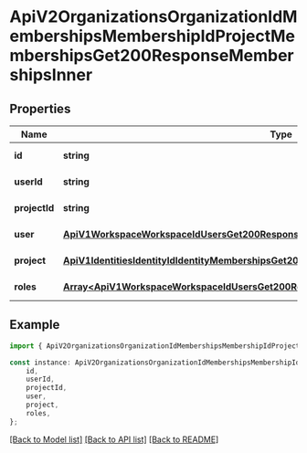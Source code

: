 # ApiV2OrganizationsOrganizationIdMembershipsMembershipIdProjectMembershipsGet200ResponseMembershipsInner


## Properties

Name | Type | Description | Notes
------------ | ------------- | ------------- | -------------
**id** | **string** |  | [default to undefined]
**userId** | **string** |  | [default to undefined]
**projectId** | **string** |  | [default to undefined]
**user** | [**ApiV1WorkspaceWorkspaceIdUsersGet200ResponseUsersInnerUser**](ApiV1WorkspaceWorkspaceIdUsersGet200ResponseUsersInnerUser.md) |  | [default to undefined]
**project** | [**ApiV1IdentitiesIdentityIdIdentityMembershipsGet200ResponseIdentityMembershipsInnerProject**](ApiV1IdentitiesIdentityIdIdentityMembershipsGet200ResponseIdentityMembershipsInnerProject.md) |  | [default to undefined]
**roles** | [**Array&lt;ApiV1WorkspaceWorkspaceIdUsersGet200ResponseUsersInnerRolesInner&gt;**](ApiV1WorkspaceWorkspaceIdUsersGet200ResponseUsersInnerRolesInner.md) |  | [default to undefined]

## Example

```typescript
import { ApiV2OrganizationsOrganizationIdMembershipsMembershipIdProjectMembershipsGet200ResponseMembershipsInner } from './api';

const instance: ApiV2OrganizationsOrganizationIdMembershipsMembershipIdProjectMembershipsGet200ResponseMembershipsInner = {
    id,
    userId,
    projectId,
    user,
    project,
    roles,
};
```

[[Back to Model list]](../README.md#documentation-for-models) [[Back to API list]](../README.md#documentation-for-api-endpoints) [[Back to README]](../README.md)
